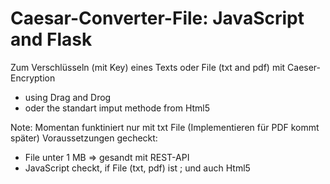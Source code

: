 # Caesar-Converter-File: JavaScript and Flask 
Zum Verschlüsseln (mit Key) eines Texts oder File (txt and pdf) mit Caeser-Encryption

+ using Drag and Drog
+ oder the standart imput methode from Html5


Note: Momentan funktiniert nur mit txt File (Implementieren für PDF kommt später)
Voraussetzungen gecheckt:
+ File unter 1 MB => gesandt mit REST-API
+ JavaScript checkt, if File (txt, pdf) ist ; und auch Html5
